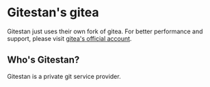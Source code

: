 # Gitestan's gitea 

Gitestan just uses their own fork of gitea. For better performance and support, please visit [gitea's official account](https://github.com/gitea/gitea). 

## Who's Gitestan? 
Gitestan is a private git service provider. 
